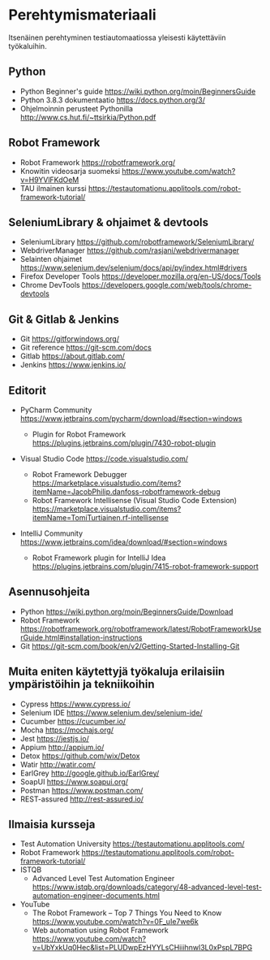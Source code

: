 # Perehtymismateriaali

Itsenäinen perehtyminen testiautomaatiossa yleisesti käytettäviin työkaluihin.

## Python

- Python Beginner's guide https://wiki.python.org/moin/BeginnersGuide
- Python 3.8.3 dokumentaatio https://docs.python.org/3/
- Ohjelmoinnin perusteet Pythonilla http://www.cs.hut.fi/~ttsirkia/Python.pdf

## Robot Framework

- Robot Framework https://robotframework.org/
- Knowitin videosarja suomeksi https://www.youtube.com/watch?v=H9YVlFKdOeM
- TAU ilmainen kurssi https://testautomationu.applitools.com/robot-framework-tutorial/

## SeleniumLibrary & ohjaimet & devtools

- SeleniumLibrary https://github.com/robotframework/SeleniumLibrary/
- WebdriverManager https://github.com/rasjani/webdrivermanager
- Selainten ohjaimet https://www.selenium.dev/selenium/docs/api/py/index.html#drivers
- Firefox Developer Tools https://developer.mozilla.org/en-US/docs/Tools
- Chrome DevTools https://developers.google.com/web/tools/chrome-devtools

## Git & Gitlab & Jenkins

- Git https://gitforwindows.org/
- Git reference https://git-scm.com/docs
- Gitlab https://about.gitlab.com/
- Jenkins https://www.jenkins.io/

## Editorit

- PyCharm Community https://www.jetbrains.com/pycharm/download/#section=windows
    - Plugin for Robot Framework https://plugins.jetbrains.com/plugin/7430-robot-plugin
- Visual Studio Code https://code.visualstudio.com/
    - Robot Framework Debugger https://marketplace.visualstudio.com/items?itemName=JacobPhilip.danfoss-robotframework-debug
    - Robot Framework Intellisense (Visual Studio Code Extension) https://marketplace.visualstudio.com/items?itemName=TomiTurtiainen.rf-intellisense

- IntelliJ Community https://www.jetbrains.com/idea/download/#section=windows
    - Robot Framework plugin for IntelliJ Idea https://plugins.jetbrains.com/plugin/7415-robot-framework-support

## Asennusohjeita

- Python https://wiki.python.org/moin/BeginnersGuide/Download
- Robot Framework https://robotframework.org/robotframework/latest/RobotFrameworkUserGuide.html#installation-instructions
- Git https://git-scm.com/book/en/v2/Getting-Started-Installing-Git

## Muita eniten käytettyjä työkaluja erilaisiin ympäristöihin ja tekniikoihin

- Cypress https://www.cypress.io/
- Selenium IDE https://www.selenium.dev/selenium-ide/
- Cucumber https://cucumber.io/
- Mocha https://mochajs.org/
- Jest https://jestjs.io/
- Appium http://appium.io/
- Detox https://github.com/wix/Detox
- Watir http://watir.com/
- EarlGrey http://google.github.io/EarlGrey/
- SoapUI https://www.soapui.org/
- Postman https://www.postman.com/
- REST-assured http://rest-assured.io/

## Ilmaisia kursseja
 
- Test Automation University https://testautomationu.applitools.com/
- Robot Framework https://testautomationu.applitools.com/robot-framework-tutorial/
- ISTQB
    - Advanced Level Test Automation Engineer https://www.istqb.org/downloads/category/48-advanced-level-test-automation-engineer-documents.html
- YouTube
    - The Robot Framework – Top 7 Things You Need to Know https://www.youtube.com/watch?v=0F_uIe7we6k
    - Web automation using Robot Framework https://www.youtube.com/watch?v=UbYxkUq0Hec&list=PLUDwpEzHYYLsCHiiihnwl3L0xPspL7BPG